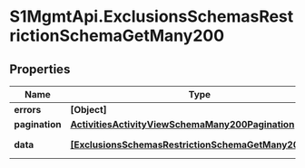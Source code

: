 # S1MgmtApi.ExclusionsSchemasRestrictionSchemaGetMany200

## Properties
Name | Type | Description | Notes
------------ | ------------- | ------------- | -------------
**errors** | **[Object]** | Errors | [optional] 
**pagination** | [**ActivitiesActivityViewSchemaMany200Pagination**](ActivitiesActivityViewSchemaMany200Pagination.md) |  | 
**data** | [**[ExclusionsSchemasRestrictionSchemaGetMany200Data]**](ExclusionsSchemasRestrictionSchemaGetMany200Data.md) | Response data | [optional] 


